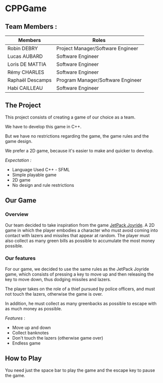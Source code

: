# CPPGame

## Team Members : 

| Members | Roles |
|---|---|
|Robin DEBRY|Project Manager/Software Engineer|
|Lucas AUBARD|Software Engineer|
|Loris DE MATTIA|Software Engineer|
|Rémy CHARLES|Software Engineer|
|Raphaël Descamps|Program Manager/Software Engineer|
|Habi CAILLEAU|Software Engineer|

## The Project

This project consists of creating a game of our choice as a team.

We have to develop this game in C++.

But we have no restrictions regarding the game, the
game rules and the game design.

We prefer a 2D game, because it's easier to make and quicker to develop.

*Expectation :*

- Language Used C++ - SFML
- Simple playable game
- 2D game
- No design and rule restrictions

## Our Game

### Overview

Our team decided to take inspiration from the game [JetPack Joyride](https://fr.wikipedia.org/wiki/Jetpack_Joyride). A 2D game in which the player embodies a character who must avoid coming into contact with lazers and missiles that appear at random. The player must also collect as many green bills as possible to accumulate the most money possible.

### Our features

For our game, we decided to use the same rules as the JetPack Joyride game, which consists of pressing a key to move up and then releasing the key to move down, thus dodging missiles and lazers.

The player takes on the role of a thief pursued by police officers, and must not touch the lazers, otherwise the game is over.

In addition, he must collect as many greenbacks as possible to escape with as much money as possible.

*Features* :

- Move up and down
- Collect banknotes
- Don't touch the lazers (otherwise game over)
- Endless game

## How to Play

You need just the space bar to play the game and the escape key to pause the game.
